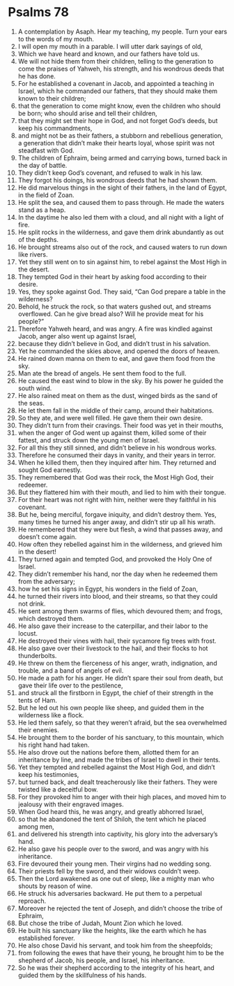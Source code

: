 ﻿
# Psalms 78
1. A contemplation by Asaph. Hear my teaching, my people. Turn your ears to the words of my mouth. 
2. I will open my mouth in a parable. I will utter dark sayings of old, 
3. Which we have heard and known, and our fathers have told us. 
4. We will not hide them from their children, telling to the generation to come the praises of Yahweh, his strength, and his wondrous deeds that he has done. 
5. For he established a covenant in Jacob, and appointed a teaching in Israel, which he commanded our fathers, that they should make them known to their children; 
6. that the generation to come might know, even the children who should be born; who should arise and tell their children, 
7. that they might set their hope in God, and not forget God’s deeds, but keep his commandments, 
8. and might not be as their fathers, a stubborn and rebellious generation, a generation that didn’t make their hearts loyal, whose spirit was not steadfast with God. 
9. The children of Ephraim, being armed and carrying bows, turned back in the day of battle. 
10. They didn’t keep God’s covenant, and refused to walk in his law. 
11. They forgot his doings, his wondrous deeds that he had shown them. 
12. He did marvelous things in the sight of their fathers, in the land of Egypt, in the field of Zoan. 
13. He split the sea, and caused them to pass through. He made the waters stand as a heap. 
14. In the daytime he also led them with a cloud, and all night with a light of fire. 
15. He split rocks in the wilderness, and gave them drink abundantly as out of the depths. 
16. He brought streams also out of the rock, and caused waters to run down like rivers. 
17. Yet they still went on to sin against him, to rebel against the Most High in the desert. 
18. They tempted God in their heart by asking food according to their desire. 
19. Yes, they spoke against God. They said, “Can God prepare a table in the wilderness? 
20. Behold, he struck the rock, so that waters gushed out, and streams overflowed. Can he give bread also? Will he provide meat for his people?” 
21. Therefore Yahweh heard, and was angry. A fire was kindled against Jacob, anger also went up against Israel, 
22. because they didn’t believe in God, and didn’t trust in his salvation. 
23. Yet he commanded the skies above, and opened the doors of heaven. 
24. He rained down manna on them to eat, and gave them food from the sky. 
25. Man ate the bread of angels. He sent them food to the full. 
26. He caused the east wind to blow in the sky. By his power he guided the south wind. 
27. He also rained meat on them as the dust, winged birds as the sand of the seas. 
28. He let them fall in the middle of their camp, around their habitations. 
29. So they ate, and were well filled. He gave them their own desire. 
30. They didn’t turn from their cravings. Their food was yet in their mouths, 
31. when the anger of God went up against them, killed some of their fattest, and struck down the young men of Israel. 
32. For all this they still sinned, and didn’t believe in his wondrous works. 
33. Therefore he consumed their days in vanity, and their years in terror. 
34. When he killed them, then they inquired after him. They returned and sought God earnestly. 
35. They remembered that God was their rock, the Most High God, their redeemer. 
36. But they flattered him with their mouth, and lied to him with their tongue. 
37. For their heart was not right with him, neither were they faithful in his covenant. 
38. But he, being merciful, forgave iniquity, and didn’t destroy them. Yes, many times he turned his anger away, and didn’t stir up all his wrath. 
39. He remembered that they were but flesh, a wind that passes away, and doesn’t come again. 
40. How often they rebelled against him in the wilderness, and grieved him in the desert! 
41. They turned again and tempted God, and provoked the Holy One of Israel. 
42. They didn’t remember his hand, nor the day when he redeemed them from the adversary; 
43. how he set his signs in Egypt, his wonders in the field of Zoan, 
44. he turned their rivers into blood, and their streams, so that they could not drink. 
45. He sent among them swarms of flies, which devoured them; and frogs, which destroyed them. 
46. He also gave their increase to the caterpillar, and their labor to the locust. 
47. He destroyed their vines with hail, their sycamore fig trees with frost. 
48. He also gave over their livestock to the hail, and their flocks to hot thunderbolts. 
49. He threw on them the fierceness of his anger, wrath, indignation, and trouble, and a band of angels of evil. 
50. He made a path for his anger. He didn’t spare their soul from death, but gave their life over to the pestilence, 
51. and struck all the firstborn in Egypt, the chief of their strength in the tents of Ham. 
52. But he led out his own people like sheep, and guided them in the wilderness like a flock. 
53. He led them safely, so that they weren’t afraid, but the sea overwhelmed their enemies. 
54. He brought them to the border of his sanctuary, to this mountain, which his right hand had taken. 
55. He also drove out the nations before them, allotted them for an inheritance by line, and made the tribes of Israel to dwell in their tents. 
56. Yet they tempted and rebelled against the Most High God, and didn’t keep his testimonies, 
57. but turned back, and dealt treacherously like their fathers. They were twisted like a deceitful bow. 
58. For they provoked him to anger with their high places, and moved him to jealousy with their engraved images. 
59. When God heard this, he was angry, and greatly abhorred Israel, 
60. so that he abandoned the tent of Shiloh, the tent which he placed among men, 
61. and delivered his strength into captivity, his glory into the adversary’s hand. 
62. He also gave his people over to the sword, and was angry with his inheritance. 
63. Fire devoured their young men. Their virgins had no wedding song. 
64. Their priests fell by the sword, and their widows couldn’t weep. 
65. Then the Lord awakened as one out of sleep, like a mighty man who shouts by reason of wine. 
66. He struck his adversaries backward. He put them to a perpetual reproach. 
67. Moreover he rejected the tent of Joseph, and didn’t choose the tribe of Ephraim, 
68. But chose the tribe of Judah, Mount Zion which he loved. 
69. He built his sanctuary like the heights, like the earth which he has established forever. 
70. He also chose David his servant, and took him from the sheepfolds; 
71. from following the ewes that have their young, he brought him to be the shepherd of Jacob, his people, and Israel, his inheritance. 
72. So he was their shepherd according to the integrity of his heart, and guided them by the skillfulness of his hands. 
